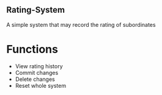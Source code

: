 ## Rating-System
A simple system that may record the rating of subordinates
# Functions
* View rating history
* Commit changes
* Delete changes
* Reset whole system
